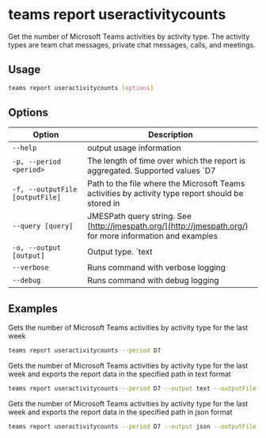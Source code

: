 # teams report useractivitycounts

Get the number of Microsoft Teams activities by activity type. The activity types are team chat messages, private chat messages, calls, and meetings.

## Usage

```sh
teams report useractivitycounts [options]
```

## Options

Option|Description
------|-----------
`--help`|output usage information
`-p, --period <period>`|The length of time over which the report is aggregated. Supported values `D7|D30|D90|D180`
`-f, --outputFile [outputFile]`|Path to the file where the Microsoft Teams activities by activity type report should be stored in
`--query [query]`|JMESPath query string. See [http://jmespath.org/](http://jmespath.org/) for more information and examples
`-o, --output [output]`|Output type. `text|json`. Default `text`
`--verbose`|Runs command with verbose logging
`--debug`|Runs command with debug logging

## Examples

Gets the number of Microsoft Teams activities by activity type for the last week

```sh
teams report useractivitycounts --period D7
```

Gets the number of Microsoft Teams activities by activity type for the last week and exports the report data in the specified path in text format

```sh
teams report useractivitycounts --period D7 --output text --outputFile useractivitycounts.txt
```

Gets the number of Microsoft Teams activities by activity type for the last week and exports the report data in the specified path in json format

```sh
teams report useractivitycounts --period D7 --output json --outputFile useractivitycounts.json
```
